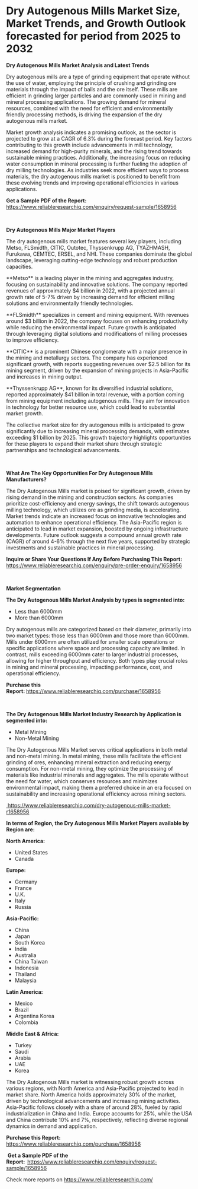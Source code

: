 <p><h1>Dry Autogenous Mills Market Size, Market Trends, and Growth Outlook forecasted for period from 2025 to 2032</h1></p><p><strong>Dry Autogenous Mills Market Analysis and Latest Trends</strong></p>
<p><p>Dry autogenous mills are a type of grinding equipment that operate without the use of water, employing the principle of crushing and grinding ore materials through the impact of balls and the ore itself. These mills are efficient in grinding larger particles and are commonly used in mining and mineral processing applications. The growing demand for mineral resources, combined with the need for efficient and environmentally friendly processing methods, is driving the expansion of the dry autogenous mills market.</p><p>Market growth analysis indicates a promising outlook, as the sector is projected to grow at a CAGR of 6.3% during the forecast period. Key factors contributing to this growth include advancements in mill technology, increased demand for high-purity minerals, and the rising trend towards sustainable mining practices. Additionally, the increasing focus on reducing water consumption in mineral processing is further fueling the adoption of dry milling technologies. As industries seek more efficient ways to process materials, the dry autogenous mills market is positioned to benefit from these evolving trends and improving operational efficiencies in various applications.</p></p>
<p><strong>Get a Sample PDF of the Report:&nbsp;</strong> <a href="https://www.reliableresearchiq.com/enquiry/request-sample/1658956?utm_campaign=3100&utm_medium=2&utm_source=Github&utm_content=ia&utm_term=23032025&utm_id=dry-autogenous-mills">https://www.reliableresearchiq.com/enquiry/request-sample/1658956</a></p>
<p>&nbsp;</p>
<p><strong>Dry Autogenous Mills Major Market Players</strong></p>
<p><p>The dry autogenous mills market features several key players, including Metso, FLSmidth, CITIC, Outotec, Thyssenkrupp AG, TYAZHMASH, Furukawa, CEMTEC, ERSEL, and NHI. These companies dominate the global landscape, leveraging cutting-edge technology and robust production capacities.</p><p>**Metso** is a leading player in the mining and aggregates industry, focusing on sustainability and innovative solutions. The company reported revenues of approximately $4 billion in 2022, with a projected annual growth rate of 5-7% driven by increasing demand for efficient milling solutions and environmentally friendly technologies.</p><p>**FLSmidth** specializes in cement and mining equipment. With revenues around $3 billion in 2022, the company focuses on enhancing productivity while reducing the environmental impact. Future growth is anticipated through leveraging digital solutions and modifications of milling processes to improve efficiency.</p><p>**CITIC** is a prominent Chinese conglomerate with a major presence in the mining and metallurgy sectors. The company has experienced significant growth, with reports suggesting revenues over $2.5 billion for its mining segment, driven by the expansion of mining projects in Asia-Pacific and increases in mining output.</p><p>**Thyssenkrupp AG**, known for its diversified industrial solutions, reported approximately $41 billion in total revenue, with a portion coming from mining equipment including autogenous mills. They aim for innovation in technology for better resource use, which could lead to substantial market growth.</p><p>The collective market size for dry autogenous mills is anticipated to grow significantly due to increasing mineral processing demands, with estimates exceeding $1 billion by 2025. This growth trajectory highlights opportunities for these players to expand their market share through strategic partnerships and technological advancements.</p></p>
<p>&nbsp;</p>
<p><strong>What Are The Key Opportunities For Dry Autogenous Mills Manufacturers?</strong></p>
<p><p>The Dry Autogenous Mills market is poised for significant growth, driven by rising demand in the mining and construction sectors. As companies prioritize cost-efficiency and energy savings, the shift towards autogenous milling technology, which utilizes ore as grinding media, is accelerating. Market trends indicate an increased focus on innovative technologies and automation to enhance operational efficiency. The Asia-Pacific region is anticipated to lead in market expansion, boosted by ongoing infrastructure developments. Future outlook suggests a compound annual growth rate (CAGR) of around 4-6% through the next five years, supported by strategic investments and sustainable practices in mineral processing.</p></p>
<p><strong>Inquire or Share Your Questions If Any Before Purchasing This Report:</strong> <a href="https://www.reliableresearchiq.com/enquiry/pre-order-enquiry/1658956?utm_campaign=3100&utm_medium=2&utm_source=Github&utm_content=ia&utm_term=23032025&utm_id=dry-autogenous-mills">https://www.reliableresearchiq.com/enquiry/pre-order-enquiry/1658956</a></p>
<p>&nbsp;</p>
<p><strong>Market Segmentation</strong></p>
<p><strong>The Dry Autogenous Mills Market Analysis by types is segmented into:</strong></p>
<p><ul><li>Less than 6000mm</li><li>More than 6000mm</li></ul></p>
<p><p>Dry autogenous mills are categorized based on their diameter, primarily into two market types: those less than 6000mm and those more than 6000mm. Mills under 6000mm are often utilized for smaller scale operations or specific applications where space and processing capacity are limited. In contrast, mills exceeding 6000mm cater to larger industrial processes, allowing for higher throughput and efficiency. Both types play crucial roles in mining and mineral processing, impacting performance, cost, and operational efficiency.</p></p>
<p><strong>Purchase this Report:&nbsp;</strong><a href="https://www.reliableresearchiq.com/purchase/1658956?utm_campaign=3100&utm_medium=2&utm_source=Github&utm_content=ia&utm_term=23032025&utm_id=dry-autogenous-mills">https://www.reliableresearchiq.com/purchase/1658956</a></p>
<p>&nbsp;</p>
<p><strong>The Dry Autogenous Mills Market Industry Research by Application is segmented into:</strong></p>
<p><ul><li>Metal Mining</li><li>Non-Metal Mining</li></ul></p>
<p><p>The Dry Autogenous Mills Market serves critical applications in both metal and non-metal mining. In metal mining, these mills facilitate the efficient grinding of ores, enhancing mineral extraction and reducing energy consumption. For non-metal mining, they optimize the processing of materials like industrial minerals and aggregates. The mills operate without the need for water, which conserves resources and minimizes environmental impact, making them a preferred choice in an era focused on sustainability and increasing operational efficiency across mining sectors.</p></p>
<p><a href="https://www.reliableresearchiq.com/dry-autogenous-mills-market-r1658956?utm_campaign=3100&utm_medium=2&utm_source=Github&utm_content=ia&utm_term=23032025&utm_id=dry-autogenous-mills">&nbsp;https://www.reliableresearchiq.com/dry-autogenous-mills-market-r1658956</a></p>
<p><strong>In terms of Region, the Dry Autogenous Mills Market Players available by Region are:</strong></p>
<p>
    <p> <strong> North America: </strong>
        <ul>
            <li>United States</li>
            <li>Canada</li>
        </ul>
        </p> 
    <p> <strong> Europe: </strong>
        <ul>
            <li>Germany</li>
            <li>France</li>
            <li>U.K.</li>
            <li>Italy</li>
            <li>Russia</li>
        </ul>
        </p> 
    <p> <strong> Asia-Pacific: </strong>
        <ul>
            <li>China</li>
            <li>Japan</li>
            <li>South Korea</li>
            <li>India</li>
            <li>Australia</li>
            <li>China Taiwan</li>
            <li>Indonesia</li>
            <li>Thailand</li>
            <li>Malaysia</li>
        </ul>
        </p> 
    <p> <strong> Latin America: </strong>
        <ul>
            <li>Mexico</li>
            <li>Brazil</li>
            <li>Argentina Korea</li>
            <li>Colombia</li>
        </ul>
        </p> 
    <p> <strong> Middle East & Africa: </strong>
        <ul>
            <li>Turkey</li>
            <li>Saudi</li>
            <li>Arabia</li>
            <li>UAE</li>
            <li>Korea</li>
        </ul>
    </p>
    </p>
<p><p>The Dry Autogenous Mills market is witnessing robust growth across various regions, with North America and Asia-Pacific projected to lead in market share. North America holds approximately 30% of the market, driven by technological advancements and increasing mining activities. Asia-Pacific follows closely with a share of around 28%, fueled by rapid industrialization in China and India. Europe accounts for 25%, while the USA and China contribute 10% and 7%, respectively, reflecting diverse regional dynamics in demand and application.</p></p>
<p><strong>Purchase this Report: </strong><a href="https://www.reliableresearchiq.com/purchase/1658956?utm_campaign=3100&utm_medium=2&utm_source=Github&utm_content=ia&utm_term=23032025&utm_id=dry-autogenous-mills">https://www.reliableresearchiq.com/purchase/1658956</a></p>
<p>&nbsp;<strong>Get a Sample PDF of the Report:&nbsp;&nbsp;</strong><a href="https://www.reliableresearchiq.com/enquiry/request-sample/1658956?utm_campaign=3100&utm_medium=2&utm_source=Github&utm_content=ia&utm_term=23032025&utm_id=dry-autogenous-mills">https://www.reliableresearchiq.com/enquiry/request-sample/1658956</a></p>
<p><strong></strong></p>
<p>Check more reports on <a href="https://www.reliableresearchiq.com/?utm_campaign=3100&utm_medium=2&utm_source=Github&utm_content=ia&utm_term=23032025&utm_id=dry-autogenous-mills">https://www.reliableresearchiq.com/</a></p>
